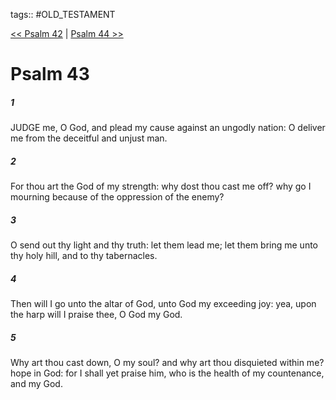 tags:: #OLD_TESTAMENT

[<< Psalm 42](OLD_TESTAMENT/19_Psalms/Psalm_42.md) | [Psalm 44 >>](OLD_TESTAMENT/19_Psalms/Psalm_44.md)

# Psalm 43

##### 1

JUDGE me, O God, and plead my cause against an ungodly nation: O deliver me from the deceitful and unjust man.

##### 2

For thou art the God of my strength: why dost thou cast me off? why go I mourning because of the oppression of the enemy?

##### 3

O send out thy light and thy truth: let them lead me; let them bring me unto thy holy hill, and to thy tabernacles.

##### 4

Then will I go unto the altar of God, unto God my exceeding joy: yea, upon the harp will I praise thee, O God my God.

##### 5

Why art thou cast down, O my soul? and why art thou disquieted within me? hope in God: for I shall yet praise him, who is the health of my countenance, and my God.

